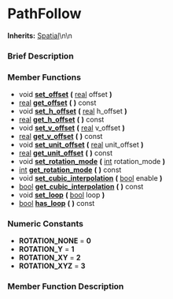 #  PathFollow  
**Inherits:** [Spatial](class_spatial)\\n\\n
###  Brief Description  


###  Member Functions 
  * void  **[set_offset](#set_offset)**  **(** [real](class_real) offset  **)**
  * [real](class_real)  **[get_offset](#get_offset)**  **(** **)** const
  * void  **[set_h_offset](#set_h_offset)**  **(** [real](class_real) h_offset  **)**
  * [real](class_real)  **[get_h_offset](#get_h_offset)**  **(** **)** const
  * void  **[set_v_offset](#set_v_offset)**  **(** [real](class_real) v_offset  **)**
  * [real](class_real)  **[get_v_offset](#get_v_offset)**  **(** **)** const
  * void  **[set_unit_offset](#set_unit_offset)**  **(** [real](class_real) unit_offset  **)**
  * [real](class_real)  **[get_unit_offset](#get_unit_offset)**  **(** **)** const
  * void  **[set_rotation_mode](#set_rotation_mode)**  **(** [int](class_int) rotation_mode  **)**
  * [int](class_int)  **[get_rotation_mode](#get_rotation_mode)**  **(** **)** const
  * void  **[set_cubic_interpolation](#set_cubic_interpolation)**  **(** [bool](class_bool) enable  **)**
  * [bool](class_bool)  **[get_cubic_interpolation](#get_cubic_interpolation)**  **(** **)** const
  * void  **[set_loop](#set_loop)**  **(** [bool](class_bool) loop  **)**
  * [bool](class_bool)  **[has_loop](#has_loop)**  **(** **)** const

###  Numeric Constants  
  * **ROTATION_NONE** = **0**
  * **ROTATION_Y** = **1**
  * **ROTATION_XY** = **2**
  * **ROTATION_XYZ** = **3**

###  Member Function Description  
